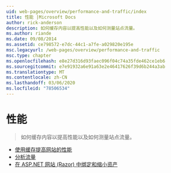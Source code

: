 ```yaml
---
uid: web-pages/overview/performance-and-traffic/index
title: 性能 |Microsoft Docs
author: rick-anderson
description: 如何缓存内容以提高性能以及如何测量站点流量。
ms.author: riande
ms.date: 09/08/2014
ms.assetid: ce798572-e7dc-44c1-a7fe-a029820e195e
msc.legacyurl: /web-pages/overview/performance-and-traffic
msc.type: chapter
ms.openlocfilehash: e8e27d316d93faec096f04c74a35fde462ce1eb6
ms.sourcegitcommit: e7e91932a6e91a63e2e46417626f39d6b244a3ab
ms.translationtype: MT
ms.contentlocale: zh-CN
ms.lasthandoff: 03/06/2020
ms.locfileid: "78506534"
---
```

# <a name="performance"></a>性能

> 如何缓存内容以提高性能以及如何测量站点流量。

- [使用缓存提高网站的性能](15-caching-to-improve-the-performance-of-your-website.md)
- [分析流量](14-analyzing-traffic.md)
- [在 ASP.NET 网站 (Razor) 中绑定和缩小资产](bundling-and-minifying-assets-in-an-aspnet-web-pages-razor-site.md)
